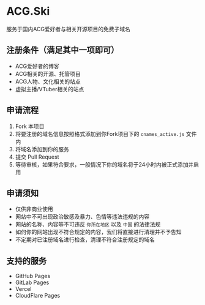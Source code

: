 # ACG.Ski
服务于国内ACG爱好者与相关开源项目的免费子域名

## 注册条件（满足其中一项即可）
- ACG爱好者的博客
- ACG相关的开源、托管项目
- ACG人物、文化相关的站点
- 虚拟主播/VTuber相关的站点

## 申请流程
1. Fork 本项目
3. 将要注册的域名信息按照格式添加到你Fork项目下的 `cnames_active.js` 文件内
5. 将域名添加到你的服务
6. 提交 Pull Request
7. 等待审核，如果符合要求，一般情况下你的域名将于24小时内被正式添加并启用

## 申请须知
- 仅供非商业使用
- 网站中不可出现政治敏感及暴力、色情等违法违规的内容
- 网站的名称、内容等不可违反 `你所在地区` 以及 `中国` 的法律法规
- 如何你的网站出现不符合规定的内容，我们将直接进行清理并不予告知
- 不定期对已注册域名进行检查，清理不符合注册规定的域名

## 支持的服务
- GitHub Pages
- GitLab Pages
- Vercel
- CloudFlare Pages
